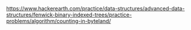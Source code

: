 https://www.hackerearth.com/practice/data-structures/advanced-data-structures/fenwick-binary-indexed-trees/practice-problems/algorithm/counting-in-byteland/
